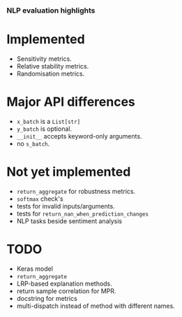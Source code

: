 ### NLP evaluation highlights

# Implemented
- Sensitivity metrics.
- Relative stability metrics.
- Randomisation metrics.

# Major API differences
- `x_batch` is a `List[str]`
- `y_batch` is optional.
- `__init__` accepts keyword-only arguments.
- no `s_batch`.


# Not yet implemented
- `return_aggregate` for robustness metrics.
- `softmax` check's
- tests for invalid inputs/arguments.
- tests for `return_nan_when_prediction_changes`
- NLP tasks beside sentiment analysis

# TODO
- Keras model
- `return_aggregate`
- LRP-based explanation methods.
- return sample correlation for MPR.
- docstring for metrics
- multi-dispatch instead of method with different names.